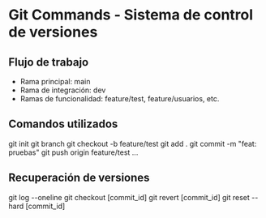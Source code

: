 # Git Commands - Sistema de control de versiones

## Flujo de trabajo

- Rama principal: main
- Rama de integración: dev
- Ramas de funcionalidad: feature/test, feature/usuarios, etc.

## Comandos utilizados

git init
git branch
git checkout -b feature/test
git add .
git commit -m "feat: pruebas"
git push origin feature/test
...

## Recuperación de versiones

git log --oneline
git checkout [commit_id]
git revert [commit_id]
git reset --hard [commit_id]
